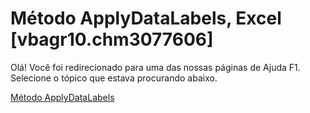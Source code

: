 
# Método ApplyDataLabels, Excel [vbagr10.chm3077606]

Olá! Você foi redirecionado para uma das nossas páginas de Ajuda F1. Selecione o tópico que estava procurando abaixo.

[Método ApplyDataLabels](http://msdn.microsoft.com/library/1750d716-66f8-fe4e-8023-fbcfcc5c5ff5%28Office.15%29.aspx)
